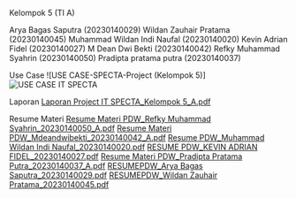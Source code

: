 Kelompok 5 (TI A)

Arya Bagas Saputra (20230140029) 
Wildan Zauhair Pratama (20230140045)
Muhammad Wildan Indi Naufal (20230140020)
Kevin Adrian Fidel (20230140027)
M Dean Dwi Bekti (20230140042) 
Refky Muhammad Syahrin (20230140050)
Pradipta pratama putra (20230140037)

Use Case
![USE CASE-SPECTA-Project (Kelompok 5)]
![USE CASE IT SPECTA](https://github.com/user-attachments/assets/c0802b14-9c3f-49f3-b6fd-962f4756b8e4)

Laporan
[Laporan Project IT SPECTA_Kelompok 5_A.pdf](https://github.com/user-attachments/files/21011968/Laporan.Project.IT.SPECTA_Kelompok.5_A.pdf)

Resume Materi
[Resume Materi PDW_Refky Muhammad Syahrin_20230140050_A.pdf](https://github.com/user-attachments/files/21015941/Resume.Materi.PDW_Refky.Muhammad.Syahrin_20230140050_A.pdf)
[Resume Materi PDW_Mdeandwibekti_20230140042_A.pdf](https://github.com/user-attachments/files/21016166/Resume.Materi.PDW_Mdeandwibekti_20230140042_A.pdf)
[Resume PDW_Muhammad Wildan Indi Naufal_20230140020.pdf](https://github.com/user-attachments/files/21016224/Resume.PDW_Muhammad.Wildan.Indi.Naufal_20230140020.pdf)
[RESUME PDW_KEVIN ADRIAN FIDEL_20230140027.pdf](https://github.com/user-attachments/files/21016753/RESUME.PDW_KEVIN.ADRIAN.FIDEL_20230140027.pdf)
[Resume Materi PDW_Pradipta Pratama Putra_20230140037_A.pdf](https://github.com/user-attachments/files/21019273/Resume.Materi.PDW_Pradipta.Pratama.Putra_20230140037_A.pdf)
[RESUMEPDW_Arya Bagas Saputra_20230140029.pdf](https://github.com/user-attachments/files/21076371/RESUMEPDW_Arya.Bagas.Saputra_20230140029.pdf)
[RESUMEPDW_Wildan Zauhair Pratama_20230140045.pdf](https://github.com/user-attachments/files/21076370/RESUMEPDW_Wildan.Zauhair.Pratama_20230140045.pdf)

